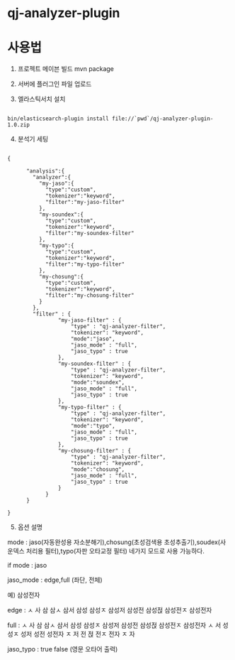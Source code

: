 # qj-analyzer-plugin



# 사용법

1) 프로젝트 메이븐 빌드
mvn package

2) 서버에 플러그인 파일 업로드


3) 엘라스틱서치 설치
<pre><code>
bin/elasticsearch-plugin install file://`pwd`/qj-analyzer-plugin-1.0.zip
</code></pre>

4) 분석기 세팅
<pre><code>
{

      "analysis":{
        "analyzer":{
          "my-jaso":{
            "type":"custom",
            "tokenizer":"keyword",
            "filter":"my-jaso-filter"
          },
          "my-soundex":{
            "type":"custom",
            "tokenizer":"keyword",
            "filter":"my-soundex-filter"
          },
          "my-typo":{
            "type":"custom",
            "tokenizer":"keyword",
            "filter":"my-typo-filter"
          },
          "my-chosung":{
            "type":"custom",
            "tokenizer":"keyword",
            "filter":"my-chosung-filter"
          }
        },
        "filter" : {
                "my-jaso-filter" : {
                    "type" : "qj-analyzer-filter",
                    "tokenizer": "keyword",
                    "mode":"jaso",
                    "jaso_mode" : "full",
                    "jaso_typo" : true
                },
                "my-soundex-filter" : {
                    "type" : "qj-analyzer-filter",
                    "tokenizer": "keyword",
                    "mode":"soundex",
                    "jaso_mode" : "full",
                    "jaso_typo" : true
                },
                "my-typo-filter" : {
                    "type" : "qj-analyzer-filter",
                    "tokenizer": "keyword",
                    "mode":"typo",
                    "jaso_mode" : "full",
                    "jaso_typo" : true
                },
                "my-chosung-filter" : {
                    "type" : "qj-analyzer-filter",
                    "tokenizer": "keyword",
                    "mode":"chosung",
                    "jaso_mode" : "full",
                    "jaso_typo" : true
                }
            }
      }

}
</code></pre>
5) 옵션 설명

mode : jaso(자동완성용 자소분해기),chosung(초성검색용 초성추출기),soudex(사운덱스 처리용 필터),typo(자판 오타교정 필터)  네가지 모드로 사용 가능하다.

if mode : jaso

   jaso_mode : edge,full (좌단, 전체)
   
   예) 삼성전자
   
   edge : ㅅ 사 삼 삼ㅅ 삼서 삼성 삼성ㅈ 삼성저 삼성전 삼성젅 삼성전ㅈ 삼성전자
   
   full : ㅅ 사 삼 삼ㅅ 삼서 삼성 삼성ㅈ 삼성저 삼성전 삼성젅 삼성전ㅈ 삼성전자 ㅅ 서 성 성ㅈ 성저 성전 성전자 ㅈ 저 전 젅 전ㅈ 전자 ㅈ 자 
   
   jaso_typo : true false (영문 오타어 출력)
   
   

